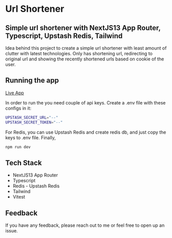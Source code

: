 # Url Shortener

## Simple url shortener with NextJS13 App Router, Typescript, Upstash Redis, Tailwind

Idea behind this project to create a simple url shortener with least amount of clutter with latest technologies.
Only has shortening url, redirecting to original url and showing the recently shortened urls based on cookie of the user.

## Running the app

[Live App](https://nextjs-url-shortener-ts.vercel.app/)

In order to run the you need couple of api keys. Create a .env file with these configs in it:

```bash
UPSTASH_SECRET_URL="--"
UPSTASH_SECRET_TOKEN="--"
```

For Redis, you can use Upstash Redis and create redis db, and just copy the keys to .env file.
Finally,

```bash
npm run dev
```

## Tech Stack

- NextJS13 App Router
- Typescript
- Redis - Upstash Redis
- Tailwind
- Vitest

## Feedback

If you have any feedback, please reach out to me or feel free to open up an issue.
